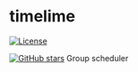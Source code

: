 # timelime

[![License](https://img.shields.io/github/license/froothacks/timelime.svg?&label=License)](https://github.com/froothacks/timelime/blob/master/LICENSE)

[![GitHub stars](https://img.shields.io/github/stars/froothacks/timelime.svg?style=social&label=Star)](https://github.com/froothacks/timelime)
Group scheduler

